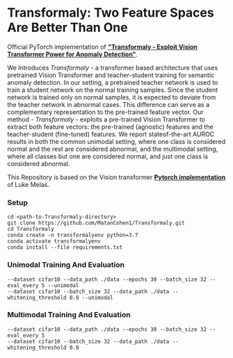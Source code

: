 # Transformaly: Two Feature Spaces Are Better Than One

Official PyTorch implementation of [**"Transformaly - Exploit Vision Transformer Power for Anomaly Detection"**](https://arxiv.org/abs/2112.04185).

We Introduces *Transformaly* - a transformer based architecture that uses pretrained Vision Transformer and teacher-student training for semantic anomaly detection.
In our setting, a pretrained teacher network is used to train a student network on the normal training samples. 
Since the student network is trained only on normal samples, it is expected to deviate from the teacher network in abnormal cases. This difference can serve as a complementary representation to the
pre-trained feature vector. Our method - *Transformaly* - exploits a pre-trained Vision Transformer to extract both feature vectors: the pre-trained (agnostic) features and
the teacher-student (fine-tuned) features. We report stateof-the-art AUROC results in both the common unimodal setting, where one class is considered normal and the rest are
considered abnormal, and the multimodal setting, where all classes but one are considered normal, and just one class is considered abnormal.

This Repository is based on the Vision transformer [**Pytorch implementation**](https://github.com/lukemelas/PyTorch-Pretrained-ViT) of Luke Melas.

### Setup
```
cd <path-to-Transformaly-directory>
git clone https://github.com/MatanCohen1/Transformaly.git
cd Transformaly
conda create -n transformalyenv python=3.7
conda activate transformalyenv
conda install --file requirements.txt
```

### Unimodal Training And Evaluation  
```
--dataset cifar10 --data_path ./data --epochs 30 --batch_size 32 --eval_every 5 --unimodal
--dataset cifar10 --batch_size 32 --data_path ./data --whitening_threshold 0.9 --unimodal
```

### Multimodal Training And Evaluation  
```
--dataset cifar10 --data_path ./data --epochs 30 --batch_size 32 --eval_every 5 
--dataset cifar10 --batch_size 32 --data_path ./data --whitening_threshold 0.9 
```
